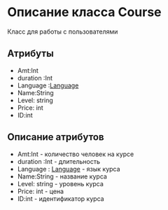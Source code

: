 # Описание класса Course
Класс для работы с пользователями

## Атрибуты

* Amt:Int
* duration :Int
* Language :[Language](https://github.com/polinanch/Documents/blob/master/Language.md "объект класса Language")
* Name:String
* Level: string
* Price: int
* ID:int

## Описание атрибутов

* Amt:Int - количество человек на курсе
* duration :Int - длительность
* Language : [Language](https://github.com/polinanch/Documents/blob/master/Language.md "объект класса Language") - язык курса
* Name:String - название курса
* Level: string - уровень курса
* Price: int - цена
* ID:int - идентификатор курса